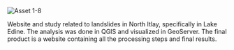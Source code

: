 ![Asset 1-8](https://github.com/NikolinaZallemi/GIS-Project/assets/94118751/06aecd7b-c6dd-4709-9d1e-f1abf49e4d3e)


Website and study related to landslides in North Itlay, specifically in Lake Edine. The analysis was done in QGIS and visualized in GeoServer. The final product is a website containing all the processing steps and final results.
